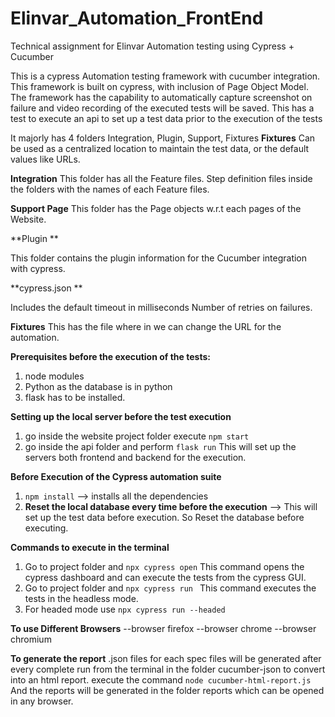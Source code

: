 # Elinvar_Automation_FrontEnd
Technical assignment for Elinvar Automation testing using Cypress + Cucumber

This is a cypress Automation testing framework with cucumber integration.
This framework is built on cypress, with inclusion of Page Object Model.
The framework has the capability to automatically capture screenshot on failure and video recording of the executed tests will be saved.
This has a test to execute an api to set up a test data prior to the execution of the tests

It majorly has 4 folders Integration, Plugin, Support, Fixtures
**Fixtures**
Can be used as a centralized location to maintain the test data, or the default values like URLs.

**Integration** 
This folder has all the Feature files.
Step definition files inside the folders with the names of each Feature files.

**Support Page** 
This folder has the Page objects w.r.t each pages of the Website.

**Plugin **

This folder contains the plugin information for the Cucumber integration with cypress.

**cypress.json **

Includes the default timeout in milliseconds
Number of retries on failures.

**Fixtures**
This has the file where in we can change the URL for the automation.

**Prerequisites before the execution of the tests:**
1. node modules
2. Python as the database is in python
3. flask has to be installed.

**Setting up the local server before the test execution**
1. go inside the website project folder execute `npm start`
2. go inside the api folder and perform `flask run`
This will set up the servers both frontend and backend for the execution.

**Before Execution of the Cypress automation suite**
1. `npm install` --> installs all the dependencies
2. **Reset the local database every time before the execution** --> This will set up the test data before execution. So Reset the database before executing.

**Commands to execute in the terminal**
1. Go to project folder and `npx cypress open`
This command opens the cypress dashboard and can execute the tests from the cypress GUI.
2. Go to project folder and `npx cypress run `
This command executes the tests in the headless mode.
3. For headed mode use `npx cypress run --headed`

**To use Different Browsers**
--browser firefox
--browser chrome
--browser chromium

**To generate the report**
.json files for each spec files will be generated after every complete run from the terminal in the folder cucumber-json
to convert into an html report.
execute the command `node cucumber-html-report.js`
And the reports will be generated in the folder reports which can be opened in any browser.

